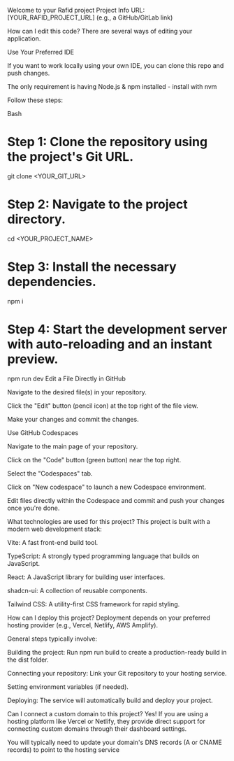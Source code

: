 Welcome to your Rafid project
Project Info
URL: [YOUR_RAFID_PROJECT_URL] (e.g., a GitHub/GitLab link)

How can I edit this code?
There are several ways of editing your application.

Use Your Preferred IDE

If you want to work locally using your own IDE, you can clone this repo and push changes.

The only requirement is having Node.js & npm installed - install with nvm

Follow these steps:

Bash

# Step 1: Clone the repository using the project's Git URL.
git clone <YOUR_GIT_URL>

# Step 2: Navigate to the project directory.
cd <YOUR_PROJECT_NAME>

# Step 3: Install the necessary dependencies.
npm i

# Step 4: Start the development server with auto-reloading and an instant preview.
npm run dev
Edit a File Directly in GitHub

Navigate to the desired file(s) in your repository.

Click the "Edit" button (pencil icon) at the top right of the file view.

Make your changes and commit the changes.

Use GitHub Codespaces

Navigate to the main page of your repository.

Click on the "Code" button (green button) near the top right.

Select the "Codespaces" tab.

Click on "New codespace" to launch a new Codespace environment.

Edit files directly within the Codespace and commit and push your changes once you're done.

What technologies are used for this project?
This project is built with a modern web development stack:

Vite: A fast front-end build tool.

TypeScript: A strongly typed programming language that builds on JavaScript.

React: A JavaScript library for building user interfaces.

shadcn-ui: A collection of reusable components.

Tailwind CSS: A utility-first CSS framework for rapid styling.

How can I deploy this project?
Deployment depends on your preferred hosting provider (e.g., Vercel, Netlify, AWS Amplify).

General steps typically involve:

Building the project: Run npm run build to create a production-ready build in the dist folder.

Connecting your repository: Link your Git repository to your hosting service.

Setting environment variables (if needed).

Deploying: The service will automatically build and deploy your project.

Can I connect a custom domain to this project?
Yes! If you are using a hosting platform like Vercel or Netlify, they provide direct support for connecting custom domains through their dashboard settings.

You will typically need to update your domain's DNS records (A or CNAME records) to point to the hosting service